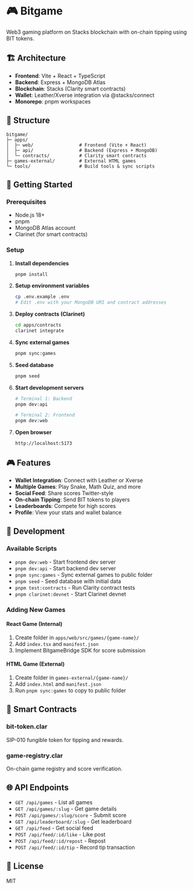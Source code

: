 # 🎮 Bitgame

Web3 gaming platform on Stacks blockchain with on-chain tipping using BIT tokens.

## 🏗️ Architecture

- **Frontend**: Vite + React + TypeScript
- **Backend**: Express + MongoDB Atlas
- **Blockchain**: Stacks (Clarity smart contracts)
- **Wallet**: Leather/Xverse integration via @stacks/connect
- **Monorepo**: pnpm workspaces

## 📁 Structure

```
bitgame/
├─ apps/
│  ├─ web/                 # Frontend (Vite + React)
│  ├─ api/                 # Backend (Express + MongoDB)
│  └─ contracts/           # Clarity smart contracts
├─ games-external/         # External HTML games
└─ tools/                  # Build tools & sync scripts
```

## 🚀 Getting Started

### Prerequisites

- Node.js 18+
- pnpm
- MongoDB Atlas account
- Clarinet (for smart contracts)

### Setup

1. **Install dependencies**
   ```bash
   pnpm install
   ```

2. **Setup environment variables**
   ```bash
   cp .env.example .env
   # Edit .env with your MongoDB URI and contract addresses
   ```

3. **Deploy contracts (Clarinet)**
   ```bash
   cd apps/contracts
   clarinet integrate
   ```

4. **Sync external games**
   ```bash
   pnpm sync:games
   ```

5. **Seed database**
   ```bash
   pnpm seed
   ```

6. **Start development servers**
   ```bash
   # Terminal 1: Backend
   pnpm dev:api

   # Terminal 2: Frontend
   pnpm dev:web
   ```

7. **Open browser**
   ```
   http://localhost:5173
   ```

## 🎮 Features

- **Wallet Integration**: Connect with Leather or Xverse
- **Multiple Games**: Play Snake, Math Quiz, and more
- **Social Feed**: Share scores Twitter-style
- **On-chain Tipping**: Send BIT tokens to players
- **Leaderboards**: Compete for high scores
- **Profile**: View your stats and wallet balance

## 🔧 Development

### Available Scripts

- `pnpm dev:web` - Start frontend dev server
- `pnpm dev:api` - Start backend dev server
- `pnpm sync:games` - Sync external games to public folder
- `pnpm seed` - Seed database with initial data
- `pnpm test:contracts` - Run Clarity contract tests
- `pnpm clarinet:devnet` - Start Clarinet devnet

### Adding New Games

#### React Game (Internal)
1. Create folder in `apps/web/src/games/{game-name}/`
2. Add `index.tsx` and `manifest.json`
3. Implement BitgameBridge SDK for score submission

#### HTML Game (External)
1. Create folder in `games-external/{game-name}/`
2. Add `index.html` and `manifest.json`
3. Run `pnpm sync:games` to copy to public folder

## 📜 Smart Contracts

### bit-token.clar
SIP-010 fungible token for tipping and rewards.

### game-registry.clar
On-chain game registry and score verification.

## 🌐 API Endpoints

- `GET /api/games` - List all games
- `GET /api/games/:slug` - Get game details
- `POST /api/games/:slug/score` - Submit score
- `GET /api/leaderboard/:slug` - Get leaderboard
- `GET /api/feed` - Get social feed
- `POST /api/feed/:id/like` - Like post
- `POST /api/feed/:id/repost` - Repost
- `POST /api/feed/:id/tip` - Record tip transaction

## 📄 License

MIT



